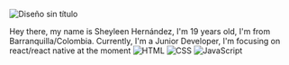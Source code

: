 ![Diseño sin título](https://github.com/user-attachments/assets/473cd09b-14e5-4124-8f16-48a500c37015)

Hey there, my name is Sheyleen Hernández, I'm 19 years old, I'm from Barranquilla/Colombia.
Currently, I'm a Junior Developer, I'm focusing on react/react native at the moment 
![HTML](https://img.shields.io/badge/HTML-E34F26?style=for-the-badge&logo=html5&logoColor=white)
![CSS](https://img.shields.io/badge/CSS-1572B6?style=for-the-badge&logo=css3&logoColor=white)
![JavaScript](https://img.shields.io/badge/JavaScript-F7DF1E?style=for-the-badge&logo=javascript&logoColor=black)
